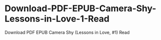 # Download-PDF-EPUB-Camera-Shy-Lessons-in-Love-1-Read
Download PDF EPUB Camera Shy (Lessons in Love, #1) Read

